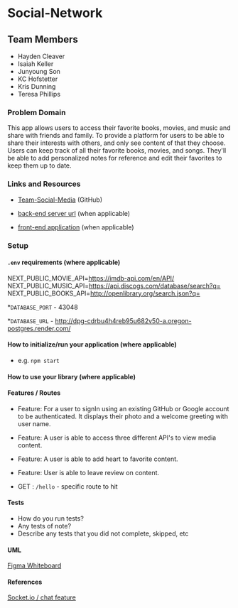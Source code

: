 # Social-Network

## Team Members

* Hayden Cleaver
* Isaiah Keller
* Junyoung Son
* KC Hofstetter
* Kris Dunning
* Teresa Phillips

### Problem Domain

This app allows users to access their favorite books, movies, and music and share with friends and family. To provide a platform for users to be able to share their interests with others, and only see content of that they choose. Users can keep track of all their favorite books, movies, and songs. They'll be able to add personalized notes for reference and edit their favorites to keep them up to date.

### Links and Resources

* [Team-Social-Media](https://github.com/Team-Social-Media/social-network) (GitHub)

* [back-end server url](http://xyz.com) (when applicable)

* [front-end application](http://xyz.com) (when applicable)

### Setup

#### `.env` requirements (where applicable)

NEXT_PUBLIC_MOVIE_API=<https://imdb-api.com/en/API/>
NEXT_PUBLIC_MUSIC_API=<https://api.discogs.com/database/search?q=>
NEXT_PUBLIC_BOOKS_API=<http://openlibrary.org/search.json?q=>

*`DATABASE_PORT` - 43048

*`DATABASE_URL` - <http://dpg-cdrbu4h4reb95u682v50-a.oregon-postgres.render.com/>

#### How to initialize/run your application (where applicable)

- e.g. `npm start`

#### How to use your library (where applicable)

#### Features / Routes

* Feature: For a user to signIn using an existing GitHub or Google account to be authenticated. It displays their photo and a welcome greeting with user name.

* Feature: A user is able to access three different API's to view media content.

* Feature: A user is able to add heart to favorite content.

* Feature: User is able to leave review on content.

- GET : `/hello` - specific route to hit

#### Tests

- How do you run tests?
- Any tests of note?
- Describe any tests that you did not complete, skipped, etc

#### UML

[Figma Whiteboard](https://www.figma.com/file/kWyXOwDU82DmGUER6qTyOl/Social-App?node-id=4%3A1521&t=cgeAqUb9rvjb8j99-1)

#### References

[Socket.io / chat feature](https://www.youtube.com/watch?v=tBr-PybP_9c&t=5353s)

